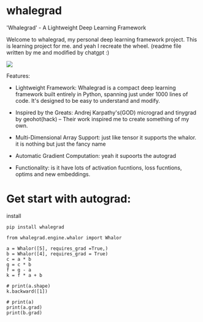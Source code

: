 # whalegrad 

'Whalegrad' - A Lightweight Deep Learning Framework

Welcome to whalegrad, my personal deep learning framework project. This is learning project for me. and yeah I recreate the wheel. (readme file written by me and modified by chatgpt :) 

![](https://github.com/saurabhaloneai/whalegrad/blob/main/images/whalegrad.png)


Features:

* Lightweight Framework: Whalegrad is a compact deep learning framework built entirely in Python, spanning just under 1000 lines of code. It's designed to be easy to understand and modify.

* Inspired by the Greats: Andrej Karpathy's(GOD) micrograd and tinygrad by geohot(hack) – Their work inspired me to create something of my own.

* Multi-Dimensional Array Support: just like tensor it supports the whalor. it is nothing but just the fancy name 

* Automatic Gradient Computation: yeah it supoorts the autograd 

* Functionality: is it have lots of activation fucntions, loss fucntions, optims and new embeddings.

# Get start with autograd:

install 

```
pip install whalegrad

```


```
from whalegrad.engine.whalor import Whalor

a = Whalor([5], requires_grad =True,)
b = Whalor([4], requires_grad = True)
c = a * b
g = c * b 
f = g - a
k = f * a + b

# print(a.shape)
k.backward([1])

# print(a)
print(a.grad)
print(b.grad) 

```